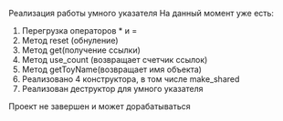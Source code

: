 Реализация работы умного указателя
На данный момент уже есть:
1. Перегрузка операторов * и =
2. Метод reset (обнуление)
3. Метод get(получение ссылки)
4. Метод use_count (возвращает счетчик ссылок)
5. Метод getToyName(возвращает имя объекта)
6. Реализовано 4 конструктора, в том числе make_shared
7. Реализован деструктор для умного указателя

Проект не завершен и может дорабатываться
  
